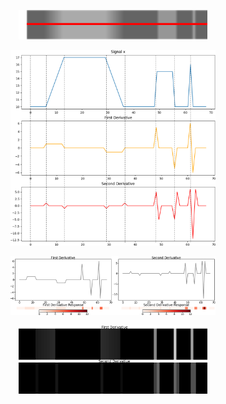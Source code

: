 <p align="center">
<img src="https://github.com/wallaceloos/Image_Processing/blob/master/image_enhancement/images/stripe_.png" width="60%" height="50%">
</p>

<p align="center">
<img src="https://github.com/wallaceloos/Image_Processing/blob/master/image_enhancement/images/plot_signal.png" width="65%" height="65%">
</p>

<p align="center">
<img src="https://github.com/wallaceloos/Image_Processing/blob/master/image_enhancement/images/derivadas4.png" width="65%" height="65%">
</p>

<p align="center">
<img src="https://github.com/wallaceloos/Image_Processing/blob/master/image_enhancement/images/response2.png" width="60%" height="60%">
</p>
